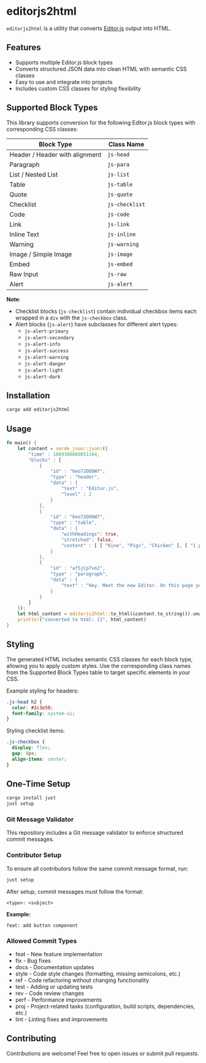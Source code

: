 # editorjs2html

`editorjs2html` is a utility that converts [Editor.js](https://editorjs.io/) output into HTML.

## Features
- Supports multiple Editor.js block types
- Converts structured JSON data into clean HTML with semantic CSS classes
- Easy to use and integrate into projects
- Includes custom CSS classes for styling flexibility

## Supported Block Types
This library supports conversion for the following Editor.js block types with corresponding CSS classes:

| Block Type                     | Class Name       |
|--------------------------------|------------------|
| Header / Header with alignment | `js-head`        |
| Paragraph                      | `js-para`        |
| List / Nested List             | `js-list`        |
| Table                          | `js-table`       |
| Quote                          | `js-quote`       |
| Checklist                      | `js-checklist`   |
| Code                           | `js-code`        |
| Link                           | `js-link`        |
| Inline Text                    | `js-inline`      |
| Warning                        | `js-warning`     |
| Image / Simple Image           | `js-image`       |
| Embed                          | `js-embed`       |
| Raw Input                      | `js-raw`         |
| Alert                          | `js-alert`       |

**Note**:
- Checklist blocks (`js-checklist`) contain individual checkbox items each wrapped in a `div` with the `js-checkbox` class.
- Alert blocks (`js-alert`) have subclasses for different alert types:
  - `js-alert-primary`
  - `js-alert-secondary`
  - `js-alert-info`
  - `js-alert-success`
  - `js-alert-warning`
  - `js-alert-danger`
  - `js-alert-light`
  - `js-alert-dark`

## Installation
```sh
cargo add editorjs2html
```

## Usage
```rust
fn main() {
    let content = serde_json::json!({
        "time" : 1669380869051i64,
        "blocks" : [
            {
                "id" : "6eo72OOOW7",
                "type" : "header",
                "data" : {
                    "text" : "Editor.js",
                    "level" : 2
                }
            },
            {
                "id" : "6eo72OOOW7",
                "type" : "table",
                "data" : {
                    "withHeadings": true,
                    "stretched": false,
                    "content" : [ [ "Kine", "Pigs", "Chicken" ], [ "1 pcs", "3 pcs", "12 pcs" ], [ "100$", "200$", "150$" ] ]
                }
            },
            {
                "id" : "af5jCp7vmJ",
                "type" : "paragraph",
                "data" : {
                    "text" : "Hey. Meet the new Editor. On this page you can see it in action — try to edit this text."
                }
            }
        ]
    });
    let html_content = editorjs2html::to_html(&content.to_string()).unwrap();
    println!("converted to html: {}", html_content)
}
```

## Styling
The generated HTML includes semantic CSS classes for each block type, allowing you to apply custom styles. Use the corresponding class names from the Supported Block Types table to target specific elements in your CSS.

Example styling for headers:
```css
.js-head h2 {
  color: #2c3e50;
  font-family: system-ui;
}
```

Styling checklist items:
```css
.js-checkbox {
  display: flex;
  gap: 8px;
  align-items: center;
}
```

## One-Time Setup
```sh
cargo install just
just setup
```

### Git Message Validator
This repository includes a Git message validator to enforce structured commit messages.

### Contributor Setup
To ensure all contributors follow the same commit message format, run:
```sh
just setup
```

After setup, commit messages must follow the format:
```text
<type>: <subject>
```

**Example:**
```text
feat: add button component
```

### Allowed Commit Types
- feat  - New feature implementation
- fix   - Bug fixes
- docs  - Documentation updates
- style - Code style changes (formatting, missing semicolons, etc.)
- ref   - Code refactoring without changing functionality
- test  - Adding or updating tests
- rev   - Code review changes
- perf  - Performance improvements
- proj  - Project-related tasks (configuration, build scripts, dependencies, etc.)
- lint  - Linting fixes and improvements

## Contributing
Contributions are welcome! Feel free to open issues or submit pull requests.
